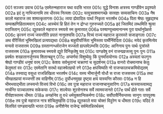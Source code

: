 001	सञ्जय उवाच
001a	एवमेतन्महाराज यथा वदसि भारत
001c	युद्धे विनाशः क्षत्रस्य गाण्डीवेन प्रदृश्यते
002a	इदं तु नाभिजानामि तव धीरस्य नित्यशः
002c	यत्पुत्रवशमागच्छेः सत्त्वज्ञः सव्यसाचिनः
003a	नैष कालो महाराज तव शश्वत्कृतागसः
003c	त्वया ह्येवादितः पार्था निकृता भरतर्षभ
004a	पिता श्रेष्ठः सुहृद्यश्च सम्यक्प्रणिहितात्मवान्
004c	आस्थेयं हि हितं तेन न द्रोग्धा गुरुरुच्यते
005a	इदं जितमिदं लब्धमिति श्रुत्वा पराजितान्
005c	द्यूतकाले महाराज स्मयसे स्म कुमारवत्
006a	परुषाण्युच्यमानान्स्म पुरा पार्थानुपेक्षसे
006c	कृत्स्नं राज्यं जयन्तीति प्रपातं नानुपश्यसि
007a	पित्र्यं राज्यं महाराज कुरवस्ते सजाङ्गलाः
007c	अथ वीरैर्जितां भूमिमखिलां प्रत्यपद्यथाः
008a	बाहुवीर्यार्जिता भूमिस्तव पार्थैर्निवेदिता
008c	मयेदं कृतमित्येव मन्यसे राजसत्तम
009a	ग्रस्तान्गन्धर्वराजेन मज्जतो ह्यप्लवेऽम्भसि
009c	आनिनाय पुनः पार्थः पुत्रांस्ते राजसत्तम
010a	कुमारवच्च स्मयसे द्यूते विनिकृतेषु यत्
010c	पाण्डवेषु वनं राजन्प्रव्रजत्सु पुनः पुनः
011a	प्रवर्षतः शरव्रातानर्जुनस्य शितान्बहून्
011c	अप्यर्णवा विशुष्येयुः किं पुनर्मांसयोनयः
012a	अस्यतां फल्गुनः श्रेष्ठो गाण्डीवं धनुषां वरम्
012c	केशवः सर्वभूतानां चक्राणां च सुदर्शनम्
013a	वानरो रोचमानश्च केतुः केतुमतां वरः
013c	एवमेतानि सरथो वहञ्श्वेतहयो रणे
013e	क्षपयिष्यति नो राजन्कालचक्रमिवोद्यतम्
014a	तस्याद्य वसुधा राजन्निखिला भरतर्षभ
014c	यस्य भीमार्जुनौ योधौ स राजा राजसत्तम
015a	तथा भीमहतप्रायां मज्जन्तीं तव वाहिनीम्
015c	दुर्योधनमुखा दृष्ट्वा क्षयं यास्यन्ति कौरवाः
016a	न हि भीमभयाद्भीता लप्स्यन्ते विजयं विभो
016c	तव पुत्रा महाराज राजानश्चानुसारिणः
017a	मत्स्यास्त्वामद्य नार्चन्ति पाञ्चालाश्च सकेकयाः
017c	शाल्वेयाः शूरसेनाश्च सर्वे त्वामवजानते
017e	पार्थं ह्येते गताः सर्वे वीर्यज्ञास्तस्य धीमतः
018a	अनर्हानेव तु वधे धर्मयुक्तान्विकर्मणा
018c	सर्वोपायैर्नियन्तव्यः सानुगः पापपूरुषः
018e	तव पुत्रो महाराज नात्र शोचितुमर्हसि
019a	द्यूतकाले मया चोक्तं विदुरेण च धीमता
019c	यदिदं ते विलपितं पाण्डवान्प्रति भारत
019e	अनीशेनेव राजेन्द्र सर्वमेतन्निरर्थकम्
